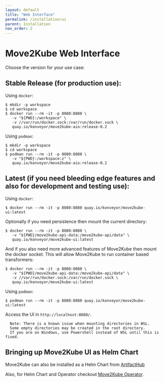 ```yaml
---
layout: default
title: "Web Interface"
permalink: /installation/ui
parent: Installation
nav_order: 2
---
```


# Move2Kube Web Interface

Choose the version for your use case:

## Stable Release (for production use):

Using `docker`:

```shell
$ mkdir -p workspace
$ cd workspace
$ docker run --rm -it -p 8080:8080 \
   -v "${PWD}:/workspace" \
   -v //var/run/docker.sock:/var/run/docker.sock \
   quay.io/konveyor/move2kube-aio:release-0.2
```

Using `podman`:

```shell
$ mkdir -p workspace 
$ cd workspace
$ podman run --rm -it -p 8080:8080 \
   -v "${PWD}:/workspace:z" \
   quay.io/konveyor/move2kube-aio:release-0.2
```

## Latest (if you need bleeding edge features and also for development and testing use):

Using `docker`:

```shell
$ docker run --rm -it -p 8080:8080 quay.io/konveyor/move2kube-ui:latest
```

Optionally if you need persistence then mount the current directory:

```shell
$ docker run --rm -it -p 8080:8080 \
   -v "${PWD}/move2kube-api-data:/move2kube-api/data" \
   quay.io/konveyor/move2kube-ui:latest
```

And if you also need more advanced features of Move2Kube then mount the docker socket. This will allow Move2Kube to run container based transformers:

```shell
$ docker run --rm -it -p 8080:8080 \
   -v "${PWD}/move2kube-api-data:/move2kube-api/data" \
   -v //var/run/docker.sock:/var/run/docker.sock \
   quay.io/konveyor/move2kube-ui:latest
```

Using `podman`:

```shell
$ podman run --rm -it -p 8080:8080 quay.io/konveyor/move2kube-ui:latest
```

Access the UI in `http://localhost:8080/`.

   >
      Note: There is a known issue when mounting directories in WSL.  
      Some empty directories may be created in the root directory.  
      If you are on Windows, use Powershell instead of WSL until this is fixed.

## Bringing up Move2Kube UI as Helm Chart  

Move2Kube can also be installed as a Helm Chart from [ArtifactHub](https://artifacthub.io/packages/helm/move2kube/move2kube/0.2.0-beta.0?modal=install)

Also, for Helm Chart and Operator checkout [Move2Kube Operator](https://github.com/konveyor/move2kube-operator).
